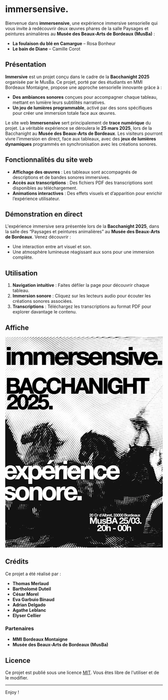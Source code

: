 # immersensive.

Bienvenue dans **immersensive**, une expérience immersive sensorielle qui vous invite à redécouvrir deux œuvres phares de la salle Paysages et peintures animalières au **Musée des Beaux-Arts de Bordeaux (MusBa)** :

- **La foulaison du blé en Camargue** – Rosa Bonheur  
- **Le bain de Diane** – Camille Corot

## Présentation

**Immersive** est un projet conçu dans le cadre de la **Bacchanight 2025** organisée par le MusBa. Ce projet, porté par des étudiants en MMI Bordeaux Montaigne, propose une approche sensorielle innovante grâce à :

- **Des ambiances sonores** conçues pour accompagner chaque tableau, mettant en lumière leurs subtilités narratives.
- **Un jeu de lumières programmable**, activé par des sons spécifiques pour créer une immersion totale face aux œuvres.

Le site web **Immersensive** sert principalement de **trace numérique** du projet. La véritable expérience se déroulera le **25 mars 2025**, lors de la Bacchanight au **Musée des Beaux-Arts de Bordeaux**. Les visiteurs pourront vivre l’immersion en direct, face aux tableaux, avec des **jeux de lumières dynamiques** programmés en synchronisation avec les créations sonores.

## Fonctionnalités du site web

- **Affichage des œuvres** : Les tableaux sont accompagnés de descriptions et de bandes sonores immersives.
- **Accès aux transcriptions** : Des fichiers PDF des transcriptions sont disponibles au téléchargement.
- **Animations interactives** : Des effets visuels et d’apparition pour enrichir l’expérience utilisateur.

## Démonstration en direct

L'expérience immersive sera présentée lors de la **Bacchanight 2025**, dans la salle des “Paysages et peintures animalières” au **Musée des Beaux-Arts de Bordeaux**. Venez découvrir :

- Une interaction entre art visuel et son.
- Une atmosphère lumineuse réagissant aux sons pour une immersion complète.

## Utilisation

1. **Navigation intuitive** : Faites défiler la page pour découvrir chaque tableau.
2. **Immersion sonore** : Cliquez sur les lecteurs audio pour écouter les créations sonores associées.
3. **Transcriptions** : Téléchargez les transcriptions au format PDF pour explorer davantage le contenu.

## Affiche

![Aperçu Immersensive](img/flyer/affiche.webp)

## Crédits

Ce projet a été réalisé par :

- **Thomas Merlaud**
- **Bartholomé Duteil**
- **César Morel**
- **Eva Garbuio Binaud**
- **Adrian Delgado**
- **Agathe Leblanc**
- **Elyser Cellier**

### Partenaires

- **MMI Bordeaux Montaigne**
- **Musée des Beaux-Arts de Bordeaux (MusBa)**

## Licence

Ce projet est publié sous une licence [MIT](./LICENSE). Vous êtes libre de l'utiliser et de le modifier.

---

Enjoy !
